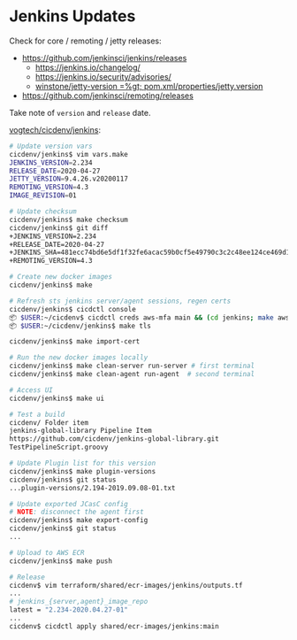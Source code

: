 # Jenkins Updates

Check for core / remoting / jetty releases:
* https://github.com/jenkinsci/jenkins/releases
  * https://jenkins.io/changelog/
  * https://jenkins.io/security/advisories/
  * [winstone/jetty-version =%gt; pom.xml/properties/jetty.version](https://github.com/jenkinsci/winstone/blob/master/pom.xml#L22)
* https://github.com/jenkinsci/remoting/releases

Take note of `version` and `release` date.

[vogtech/cicdenv/jenkins](https://github.com/vogtech/cicdenv/blob/master/jenkins/):
```bash
# Update version vars
cicdenv/jenkins$ vim vars.make
JENKINS_VERSION=2.234
RELEASE_DATE=2020-04-27
JETTY_VERSION=9.4.26.v20200117
REMOTING_VERSION=4.3
IMAGE_REVISION=01

# Update checksum
cicdenv/jenkins$ make checksum
cicdenv/jenkins$ git diff
+JENKINS_VERSION=2.234
+RELEASE_DATE=2020-04-27
+JENKINS_SHA=481ecc74bd6e5df1f32fe6acac59b0cf5e49790c3c2c48ee124ce469d133f4c0
+REMOTING_VERSION=4.3

# Create new docker images
cicdenv/jenkins$ make

# Refresh sts jenkins server/agent sessions, regen certs
cicdenv/jenkins$ cicdctl console
📦 $USER:~/cicdenv$ cicdctl creds aws-mfa main && (cd jenkins; make aws-creds)
📦 $USER:~/cicdenv/jenkins$ make tls

cicdenv/jenkins$ make import-cert

# Run the new docker images locally
cicdenv/jenkins$ make clean-server run-server # first terminal
cicdenv/jenkins$ make clean-agent run-agent  # second terminal

# Access UI
cicdenv/jenkins$ make ui

# Test a build
cicdenv/ Folder item
jenkins-global-library Pipeline Item
https://github.com/cicdenv/jenkins-global-library.git
TestPipelineScript.groovy

# Update Plugin list for this version
cicdenv/jenkins$ make plugin-versions
cicdenv/jenkins$ git status
...plugin-versions/2.194-2019.09.08-01.txt

# Update exported JCasC config
# NOTE: disconnect the agent first
cicdenv/jenkins$ make export-config
cicdenv/jenkins$ git status
...

# Upload to AWS ECR
cicdenv/jenkins$ make push

# Release
cicdenv$ vim terraform/shared/ecr-images/jenkins/outputs.tf
...
# jenkins_{server,agent}_image_repo
latest = "2.234-2020.04.27-01"
...
cicdenv$ cicdctl apply shared/ecr-images/jenkins:main
```
